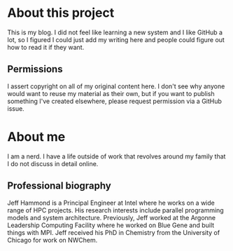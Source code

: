# About this project

This is my blog.  I did not feel like learning a new system and I like GitHub a lot, so I figured I could just add my writing here and people could figure out how to read it if they want.

## Permissions

I assert copyright on all of my original content here.  I don't see why anyone would want to reuse my material as their own, but if you want to publish something I've created elsewhere, please request permission via a GitHub issue.

# About me

I am a nerd.  I have a life outside of work that revolves around my family that I do not discuss in detail online.

## Professional biography

Jeff Hammond is a Principal Engineer at Intel where he works on a wide range of HPC projects.  His research interests include parallel programming models and system architecture.  Previously, Jeff worked at the Argonne Leadership Computing Facility where he worked on Blue Gene and built things with MPI.  Jeff received his PhD in Chemistry from the University of Chicago for work on NWChem.
